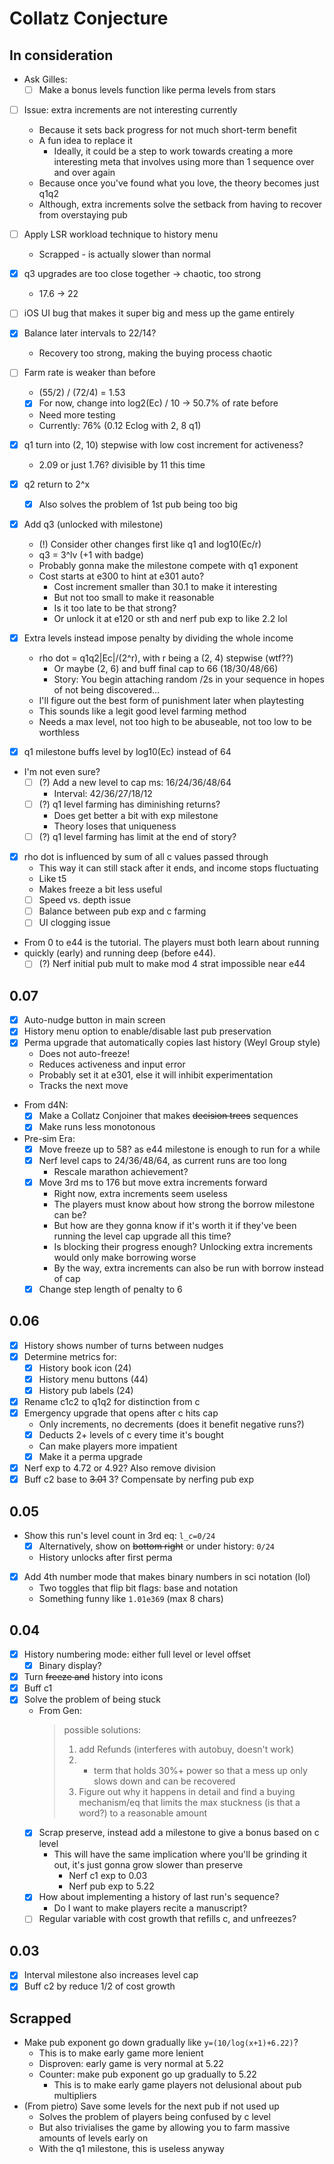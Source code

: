 # Collatz Conjecture

## In consideration

- Ask Gilles:
  - [ ] Make a bonus levels function like perma levels from stars

- [ ] Issue: extra increments are not interesting currently
  - Because it sets back progress for not much short-term benefit
  - A fun idea to replace it
    - Ideally, it could be a step to work towards creating a more interesting meta that involves using more than 1 sequence over and over again
  - Because once you've found what you love, the theory becomes just q1q2
  - Although, extra increments solve the setback from having to recover from overstaying pub

- [ ] Apply LSR workload technique to history menu
  - Scrapped - is actually slower than normal
- [x] q3 upgrades are too close together -> chaotic, too strong
  - 17.6 -> 22
- [ ] iOS UI bug that makes it super big and mess up the game entirely

- [x] Balance later intervals to 22/14?
  - Recovery too strong, making the buying process chaotic

- [ ] Farm rate is weaker than before
  - (55/2) / (72/4) = 1.53
  - [x] For now, change into log2(Ec) / 10 -> 50.7% of rate before
  - Need more testing
  - Currently: 76% (0.12 Eclog with 2, 8 q1)

- [x] q1 turn into (2, 10) stepwise with low cost increment for activeness?
  - 2.09 or just 1.76? divisible by 11 this time
- [x] q2 return to 2^x
  - [x] Also solves the problem of 1st pub being too big
- [x] Add q3 (unlocked with milestone)
  - (!) Consider other changes first like q1 and log10(Ec/r)
  - q3 = 3^lv (+1 with badge)
  - Probably gonna make the milestone compete with q1 exponent
  - Cost starts at e300 to hint at e301 auto?
    - Cost increment smaller than 30.1 to make it interesting
    - But not too small to make it reasonable
    - Is it too late to be that strong?
    - Or unlock it at e120 or sth and nerf pub exp to like 2.2 lol
- [x] Extra levels instead impose penalty by dividing the whole income
  - rho dot = q1q2|Ec|/(2^r), with r being a (2, 4) stepwise (wtf??)
    - Or maybe (2, 6) and buff final cap to 66 (18/30/48/66)
    - Story: You begin attaching random /2s in your sequence in hopes of not being discovered...
  - I'll figure out the best form of punishment later when playtesting
  - This sounds like a legit good level farming method
  - Needs a max level, not too high to be abuseable, not too low to be worthless
- [x] q1 milestone buffs level by log10(Ec) instead of 64
- I'm not even sure?
  - [ ] (?) Add a new level to cap ms: 16/24/36/48/64
    - Interval: 42/36/27/18/12
  - [ ] (?) q1 level farming has diminishing returns?
    - Does get better a bit with exp milestone
    - Theory loses that uniqueness
  - [ ] (?) q1 level farming has limit at the end of story?

- [x] rho dot is influenced by sum of all c values passed through
  - This way it can still stack after it ends, and income stops fluctuating
  - Like t5
  - Makes freeze a bit less useful
  - [ ] Speed vs. depth issue
  - [ ] Balance between pub exp and c farming
  - [ ] UI clogging issue
- From 0 to e44 is the tutorial. The players must both learn about running
- quickly (early) and running deep (before e44).
  - [ ] (?) Nerf initial pub mult to make mod 4 strat impossible near e44

## 0.07

- [x] Auto-nudge button in main screen
- [x] History menu option to enable/disable last pub preservation
- [x] Perma upgrade that automatically copies last history (Weyl Group style)
  - Does not auto-freeze!
  - Reduces activeness and input error
  - Probably set it at e301, else it will inhibit experimentation
  - Tracks the next move
- From d4N:
  - [x] Make a Collatz Conjoiner that makes ~~decision trees~~ sequences
  - [x] Make runs less monotonous

- Pre-sim Era:
  - [x] Move freeze up to 58? as e44 milestone is enough to run for a while
  - [x] Nerf level caps to 24/36/48/64, as current runs are too long
    - Rescale marathon achievement?
  - [x] Move 3rd ms to 176 but move extra increments forward
    - Right now, extra increments seem useless
    - The players must know about how strong the borrow milestone can be?
    - But how are they gonna know if it's worth it if they've been running the
    level cap upgrade all this time?
    - Is blocking their progress enough? Unlocking extra increments would only
    make borrowing worse
    - By the way, extra increments can also be run with borrow instead of cap
  - [x] Change step length of penalty to 6

## 0.06

- [x] History shows number of turns between nudges
- [x] Determine metrics for:
  - [x] History book icon (24)
  - [x] History menu buttons (44)
  - [x] History pub labels (24)
- [x] Rename c1c2 to q1q2 for distinction from c
- [x] Emergency upgrade that opens after c hits cap
  - Only increments, no decrements (does it benefit negative runs?)
  - [x] Deducts 2+ levels of c every time it's bought
  - Can make players more impatient
  - [x] Make it a perma upgrade
- [x] Nerf exp to 4.72 or 4.92? Also remove division
- [x] Buff c2 base to ~~3.01~~ 3? Compensate by nerfing pub exp

## 0.05

- Show this run's level count in 3rd eq: `l_c=0/24`
  - [x] Alternatively, show on ~~bottom right~~ or under history: `0/24`
  - History unlocks after first perma
- [x] Add 4th number mode that makes binary numbers in sci notation (lol)
  - Two toggles that flip bit flags: base and notation
  - Something funny like `1.01e369` (max 8 chars)

## 0.04

- [x] History numbering mode: either full level or level offset
  - [x] Binary display?
- [x] Turn ~~freeze and~~ history into icons
- [x] Buff c1
- [x] Solve the problem of being stuck
  - From Gen:
    > possible solutions:
    > 1. add Refunds (interferes with autobuy, doesn't work)
    > 2. + term that holds 30%+ power so that a mess up only slows down and can be recovered
    > 3. Figure out why it happens in detail and find a buying mechanism/eq that limits the max stuckness (is that a word?) to a reasonable amount
  - [x] Scrap preserve, instead add a milestone to give a bonus based on c level
    - This will have the same implication where you'll be grinding it out, it's
    just gonna grow slower than preserve
      - Nerf c1 exp to 0.03
      - Nerf pub exp to 5.22
  - [x] How about implementing a history of last run's sequence?
    - Do I want to make players recite a manuscript?
  - [ ] Regular variable with cost growth that refills c, and unfreezes?

## 0.03

- [x] Interval milestone also increases level cap
- [x] Buff c2 by reduce 1/2 of cost growth

## Scrapped

- Make pub exponent go down gradually like `y=(10/log(x+1)+6.22)`?
  - This is to make early game more lenient
  - Disproven: early game is very normal at 5.22
  - Counter: make pub exponent go up gradually to 5.22
    - This is to make early game players not delusional about pub multipliers
- (From pietro) Save some levels for the next pub if not used up
  - Solves the problem of players being confused by c level
  - But also trivialises the game by allowing you to farm massive amounts of
  levels early on
  - With the q1 milestone, this is useless anyway
